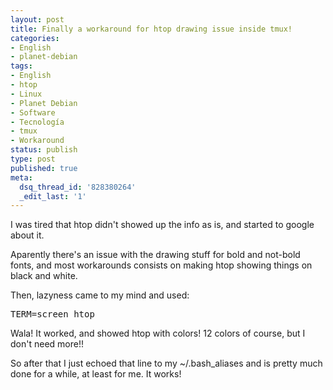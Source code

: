 ```yaml
---
layout: post
title: Finally a workaround for htop drawing issue inside tmux!
categories:
- English
- planet-debian
tags:
- English
- htop
- Linux
- Planet Debian
- Software
- Tecnología
- tmux
- Workaround
status: publish
type: post
published: true
meta:
  dsq_thread_id: '828380264'
  _edit_last: '1'
---
```

I was tired that htop didn't showed up the info as is, and started to google about it.

Aparently there's an issue with the drawing stuff for bold and not-bold fonts, and most workarounds consists on making htop showing things on black and white.

Then, lazyness came to my mind and used:
<pre>TERM=screen htop</pre>

Wala! It worked, and showed htop with colors! 12 colors of course, but I don't need more!!

So after that I just echoed that line to my ~/.bash_aliases and is pretty much done for a while, at least for me. It works!
